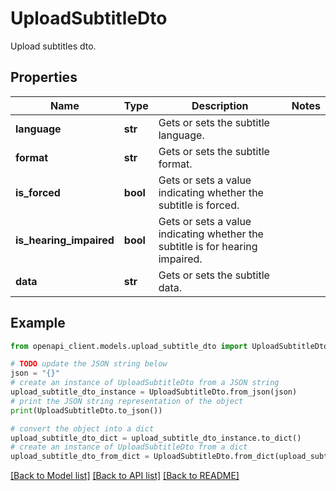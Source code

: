 # UploadSubtitleDto

Upload subtitles dto.

## Properties

Name | Type | Description | Notes
------------ | ------------- | ------------- | -------------
**language** | **str** | Gets or sets the subtitle language. | 
**format** | **str** | Gets or sets the subtitle format. | 
**is_forced** | **bool** | Gets or sets a value indicating whether the subtitle is forced. | 
**is_hearing_impaired** | **bool** | Gets or sets a value indicating whether the subtitle is for hearing impaired. | 
**data** | **str** | Gets or sets the subtitle data. | 

## Example

```python
from openapi_client.models.upload_subtitle_dto import UploadSubtitleDto

# TODO update the JSON string below
json = "{}"
# create an instance of UploadSubtitleDto from a JSON string
upload_subtitle_dto_instance = UploadSubtitleDto.from_json(json)
# print the JSON string representation of the object
print(UploadSubtitleDto.to_json())

# convert the object into a dict
upload_subtitle_dto_dict = upload_subtitle_dto_instance.to_dict()
# create an instance of UploadSubtitleDto from a dict
upload_subtitle_dto_from_dict = UploadSubtitleDto.from_dict(upload_subtitle_dto_dict)
```
[[Back to Model list]](../README.md#documentation-for-models) [[Back to API list]](../README.md#documentation-for-api-endpoints) [[Back to README]](../README.md)



